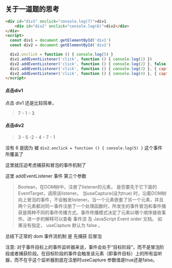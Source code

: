 ## 关于一道题的思考

```html
<div id="div1" onclick="console.log(7)">div1
    <div id="div2" onclick="console.log(6)">div2</div>
</div>
<script>
  const div1 = document.getElementById('div1')
  const div2 = document.getElementById('div2')

  div2.onclick = function () { console.log(5) }
  div1.addEventListener('click', function () { console.log(1) })
  div2.addEventListener('click', function () { console.log(2) }, false)
  div1.addEventListener('click', function () { console.log(3) }, { capture: true })
  div2.addEventListener('click', function () { console.log(4) }, { capture: true }) 
</script>
```

#### 点击div1

点击 div1 还是比较简单，  

> 7 - 1 - 3

#### 点击div2

> 3 - 5 -2 - 4 - 7 - 1

没有 6 是因为 被
`div2.onclick = function () { console.log(5) }` 这个事件所覆盖了


这里就压迫考虑捕获和冒泡的事件机制了

这里 addEventListener 事件 第三个参数

> Boolean，在DOM树中，注册了listener的元素， 是否要先于它下面的EventTarget，调用该listener。 当useCapture(设为true) 时，沿着DOM树向上冒泡的事件，不会触发listener。当一个元素嵌套了另一个元素，并且两个元素都对同一事件注册了一个处理函数时，所发生的事件冒泡和事件捕获是两种不同的事件传播方式。事件传播模式决定了元素以哪个顺序接收事件。进一步的解释可以查看 事件流 及 JavaScript Event order 文档。 如果没有指定， useCapture 默认为 false 。

总结下正常的 dom 事件流机制 是 先捕获 后冒泡

注意: 对于事件目标上的事件监听器来说，事件会处于“目标阶段”，而不是冒泡阶段或者捕获阶段。在目标阶段的事件会触发该元素（即事件目标）上的所有监听器，而不在乎这个监听器到底在注册时useCapture 参数值是true还是false。
